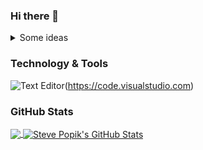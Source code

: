 ### Hi there 👋

<details>
  <summary>Some ideas</summary>
 - 🔭 I’m currently working on ...
- 🌱 I’m currently learning ...
- 👯 I’m looking to collaborate on ...
- 🤔 I’m looking for help with ...
- 💬 Ask me about ...
- 📫 How to reach me: ...
- 😄 Pronouns: ...
- ⚡ Fun fact: ...
 </details>

### Technology & Tools

![Text Editor](https://img.sheilds.io/badge/Editor-VS%20Code-green?style=for-the-badge&logo=visualstudiocode)(https://code.visualstudio.com)


### GitHub Stats
<a href="https://github.com/spopik2/spopik2">
  <img align="center" src="https://github-readme-stats.vercel.app/api/top-langs/?username=spopik2&hide=html&title_colorffffff&text_color=c9cacc&icon_color=2bbc8a&bg_color=1d1f21"/>
</a>
<a href="https://github.com/spopik2/spopik2">
  <img align="center" src="https://github-readme-stats.vercel.app/api?username=spopik2&show_icons=true&line_height=27&count_private=true&title_color=ffffff&tex_colorc9cacc&icon_color=2bbc8a&bg_color=1d1f21" alt="Steve Popik's GitHub Stats"/>
</a>


<!--
**spopik2/spopik2** is a ✨ _special_ ✨ repository because its `README.md` (this file) appears on your GitHub profile.

Here are some ideas to get you started:

- 🔭 I’m currently working on ...
- 🌱 I’m currently learning ...
- 👯 I’m looking to collaborate on ...
- 🤔 I’m looking for help with ...
- 💬 Ask me about ...
- 📫 How to reach me: ...
- 😄 Pronouns: ...
- ⚡ Fun fact: ...
-->
